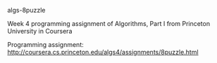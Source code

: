 algs-8puzzle

Week 4 programming assignment of Algorithms, Part I from Princeton University in Coursera

Programming assignment: http://coursera.cs.princeton.edu/algs4/assignments/8puzzle.html


